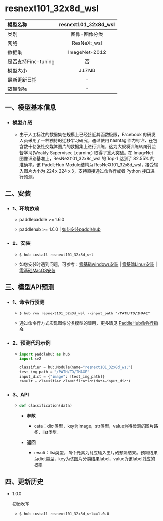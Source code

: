 # resnext101_32x8d_wsl

|模型名称|resnext101_32x8d_wsl|
| :--- | :---: |
|类别|图像-图像分类|
|网络|ResNeXt_wsl|
|数据集|ImageNet-2012|
|是否支持Fine-tuning|否|
|模型大小|317MB|
|最新更新日期|-|
|数据指标|-|


## 一、模型基本信息



- ### 模型介绍

  - 由于人工标注的数据集在规模上已经接近其函数极限，Facebook 的研发人员采用了一种独特的迁移学习研究，通过使用 hashtag 作为标注，在包含数十亿张社交媒体图片的数据集上进行训练，这为大规模训练转向弱监督学习(Weakly Supervised Learning) 取得了重大突破。在 ImageNet 图像识别基准上，ResNeXt101_32x8d_wsl 的 Top-1 达到了 82.55% 的准确率。该 PaddleHub Module结构为 ResNeXt101_32x8d_wsl，接受输入图片大小为 224 x 224 x 3，支持直接通过命令行或者 Python 接口进行预测。

## 二、安装

- ### 1、环境依赖  

  - paddlepaddle >= 1.6.0  

  - paddlehub >= 1.0.0  | [如何安装paddlehub](../../../../docs/docs_ch/get_start/installation.rst)


- ### 2、安装

  - ```shell
    $ hub install resnext101_32x8d_wsl
    ```
  - 如您安装时遇到问题，可参考：[零基础windows安装](../../../../docs/docs_ch/get_start/windows_quickstart.md)
 | [零基础Linux安装](../../../../docs/docs_ch/get_start/linux_quickstart.md) | [零基础MacOS安装](../../../../docs/docs_ch/get_start/mac_quickstart.md)

## 三、模型API预测

- ### 1、命令行预测

  - ```shell
    $ hub run resnext101_32x8d_wsl --input_path "/PATH/TO/IMAGE"
    ```
  - 通过命令行方式实现图像分类模型的调用，更多请见 [PaddleHub命令行指令](../../../../docs/docs_ch/tutorial/cmd_usage.rst)

- ### 2、预测代码示例

  - ```python
    import paddlehub as hub
    import cv2

    classifier = hub.Module(name="resnext101_32x8d_wsl")
    test_img_path = "/PATH/TO/IMAGE"
    input_dict = {"image": [test_img_path]}
    result = classifier.classification(data=input_dict)
    ```

- ### 3、API

  - ```python
    def classification(data)
    ```

    - **参数**
      - data：dict类型，key为image，str类型，value为待检测的图片路径，list类型。

    - **返回**
      - result：list类型，每个元素为对应输入图片的预测结果。预测结果为dict类型，key为该图片分类结果label，value为该label对应的概率





## 四、更新历史

* 1.0.0

  初始发布

  - ```shell
    $ hub install resnext101_32x8d_wsl==1.0.0
    ```
